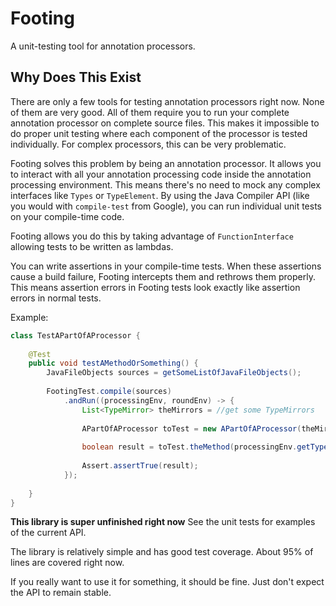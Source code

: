 # Footing
A unit-testing tool for annotation processors.

## Why Does This Exist

There are only a few tools for testing annotation processors
right now. None of them are very good. All of them require you
to run your complete annotation processor on complete source files.
This makes it impossible to do proper unit testing where each component
of the processor is tested individually. For complex processors, this
can be very problematic. 

Footing solves this problem by being an annotation processor. It 
allows you to interact with all your annotation processing code 
inside the annotation processing environment. This means there's
no need to mock any complex interfaces like `Types` or `TypeElement`.
By using the Java Compiler API (like you would with `compile-test` 
from Google), you can run individual unit tests on your compile-time code.

Footing allows you do this by taking advantage of `FunctionInterface` allowing
tests to be written as lambdas.

You can write assertions in your compile-time tests. When these assertions
cause a build failure, Footing intercepts them and rethrows them properly.
This means assertion errors in Footing tests look exactly like assertion
errors in normal tests. 

Example:

```java
class TestAPartOfAProcessor {
    
    @Test
    public void testAMethodOrSomething() {
        JavaFileObjects sources = getSomeListOfJavaFileObjects();
        
        FootingTest.compile(sources)
            .andRun((processingEnv, roundEnv) -> {                
                List<TypeMirror> theMirrors = //get some TypeMirrors
                
                APartOfAProcessor toTest = new APartOfAProcessor(theMirrors);
                
                boolean result = toTest.theMethod(processingEnv.getTypeUtils());
                
                Assert.assertTrue(result);
            });
        
    }
}
```

**This library is super unfinished right now** See the unit tests for 
examples of the current API.

The library is relatively simple and has good test coverage. About 95%
of lines are covered right now. 

If you really want to use it for something, it should be fine. Just don't
expect the API to remain stable.